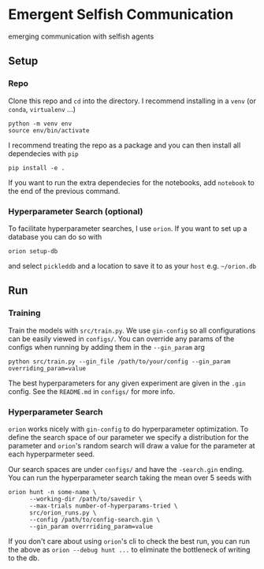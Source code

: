# Emergent Selfish Communication
emerging communication with selfish agents

## Setup
### Repo
Clone this repo and `cd` into the directory. I recommend installing in a `venv` (or `conda`, `virtualenv` ...)

```
python -m venv env
source env/bin/activate
```

I recommend treating the repo as a package and you can then install all dependecies with `pip`

```
pip install -e .
```

If you want to run the extra dependecies for the notebooks, add `notebook` to the end of the previous command.

### Hyperparameter Search (optional)
To facilitate hyperparameter searches, I use `orion`. If you want to set up a database you can do so with
```
orion setup-db

```

and select `pickleddb` and a location to save it to as your `host` e.g. `~/orion.db`

## Run
### Training
Train the models with `src/train.py`. We use `gin-config` so all configurations can be easily viewed in `configs/`. You can override any params of the configs when running by adding them in the `--gin_param` arg

`python src/train.py --gin_file /path/to/your/config --gin_param overriding_param=value`

The best hyperparameters for any given experiment are given in the `.gin` config. See the `README.md` in `configs/` for more info.

### Hyperparameter Search

`orion` works nicely with `gin-config` to do hyperparameter optimization. To define the search space of our parameter we specify a distribution for the parameter and `orion`'s random search will draw a value for the parameter at each hyperparmeter seed.

Our search spaces are under `configs/` and have the `-search.gin` ending. You can run the hyperparameter search taking the mean over 5 seeds with

```
orion hunt -n some-name \
      --working-dir /path/to/savedir \
      --max-trials number-of-hyperparams-tried \
      src/orion_runs.py \
      --config /path/to/config-search.gin \
      --gin_param overrriding_param=value
```

If you don't care about using `orion`'s cli to check the best run, you can run the above as `orion --debug hunt ...` to eliminate the bottleneck of writing to the db.
